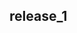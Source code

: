 <!--
 * @Author: your name
 * @Date: 2020-11-27 16:10:50
 * @LastEditTime: 2021-01-18 09:59:08
 * @LastEditors: Please set LastEditors
 * @Description: In User Settings Edit
 * @FilePath: /study_git_project/README.md
-->
## release_1

